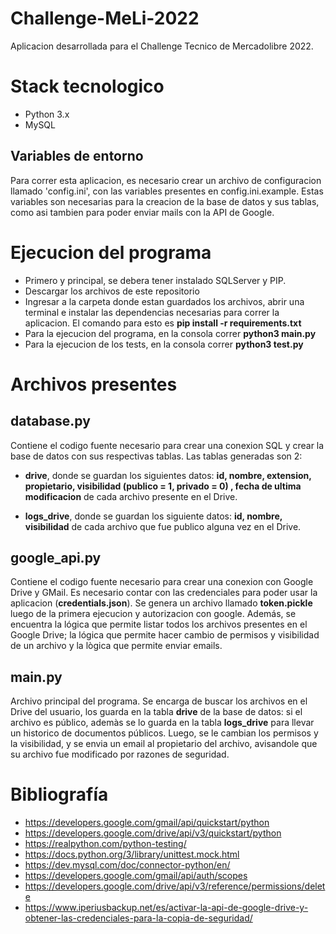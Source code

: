 # Challenge-MeLi-2022

Aplicacion desarrollada para el Challenge Tecnico de Mercadolibre 2022.

# Stack tecnologico

* Python 3.x
* MySQL

## Variables de entorno

Para correr esta aplicacion, es necesario crear un archivo de configuracion llamado 'config.ini', con las variables presentes en config.ini.example. Estas variables son necesarias para la creacion de la base de datos y sus tablas, como asi tambien para poder enviar mails con la API de Google.

# Ejecucion del programa

* Primero y principal, se debera tener instalado SQLServer y PIP.
* Descargar los archivos de este repositorio
* Ingresar a la carpeta donde estan guardados los archivos, abrir una terminal e instalar las dependencias necesarias para correr la aplicacion. El comando para esto es **pip install -r requirements.txt**
* Para la ejecucion del programa, en la consola correr **python3 main.py**
* Para la ejecucion de los tests, en la consola correr **python3 test.py**

# Archivos presentes

## database.py

Contiene el codigo fuente necesario para crear una conexion SQL y crear la base de datos con sus respectivas tablas.
Las tablas generadas son 2:

* **drive**, donde se guardan los siguientes datos: **id, nombre, extension, propietario, visibilidad (publico = 1, privado = 0) , fecha de ultima modificacion** de cada archivo presente en el Drive.

* **logs_drive**, donde se guardan los siguiente datos: **id, nombre, visibilidad** de cada archivo que fue publico alguna vez en el Drive.

## google_api.py

Contiene el codigo fuente necesario para crear una conexion con Google Drive y GMail. Es necesario contar con las credenciales para poder usar la aplicacion (**credentials.json**). Se genera un archivo llamado **token.pickle** luego de la primera ejecucion y autorizacion con google.
Además, se encuentra la lógica que permite listar todos los archivos presentes en el Google Drive; la lógica que permite hacer cambio de permisos y visibilidad de un archivo y la lògica que permite enviar emails.

## main.py

Archivo principal del programa. Se encarga de buscar los archivos en el Drive del usuario, los guarda en la tabla **drive** de la base de datos: si el archivo es público, ademàs se lo guarda en la tabla **logs_drive** para llevar un historico de documentos públicos. Luego, se le cambian los permisos y la visibilidad, y se envia un email al propietario del archivo, avisandole que su archivo fue modificado por razones de seguridad.

# Bibliografía

* https://developers.google.com/gmail/api/quickstart/python
* https://developers.google.com/drive/api/v3/quickstart/python
* https://realpython.com/python-testing/
* https://docs.python.org/3/library/unittest.mock.html
* https://dev.mysql.com/doc/connector-python/en/
* https://developers.google.com/gmail/api/auth/scopes
* https://developers.google.com/drive/api/v3/reference/permissions/delete
* https://www.iperiusbackup.net/es/activar-la-api-de-google-drive-y-obtener-las-credenciales-para-la-copia-de-seguridad/

